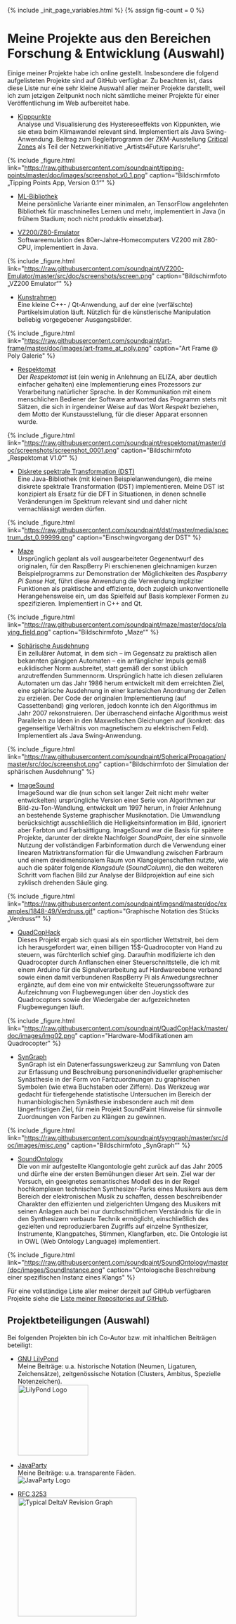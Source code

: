 {% include _init_page_variables.html %}
{% assign fig-count = 0 %}
# Meine Projekte aus den Bereichen Forschung &amp; Entwicklung (Auswahl)

Einige meiner Projekte habe ich online gestellt.  Insbesondere die
folgend aufgelisteten Projekte sind auf GitHub verfügbar.  Zu beachten
ist, dass diese Liste nur eine sehr kleine Auswahl aller meiner
Projekte darstellt, weil ich zum jetzigen Zeitpunkt noch nicht
sämtliche meiner Projekte für einer Veröffentlichung im Web
aufbereitet habe.

* [Kipppunkte](https://github.com/soundpaint/tipping-points)<br />
  Analyse und Visualisierung des Hystereseeffekts von Kippunkten, wie
  sie etwa beim Klimawandel relevant sind.  Implementiert als Java
  Swing-Anwendung.  Beitrag zum Begleitprogramm der ZKM-Ausstellung <a
  href="https://zkm.de/en/exhibition/2020/05/critical-zones">Critical
  Zones</a> als Teil der Netzwerkinitiative „Artists4Future
  Karlsruhe“.

{% include _figure.html
   link="https://raw.githubusercontent.com/soundpaint/tipping-points/master/doc/images/screenshot_v0_1.png"
   caption="Bildschirmfoto „Tipping Points App, Version 0.1“"
%}

* [ML-Bibliothek](https://github.com/soundpaint/ml)<br /> Meine
  persönliche Variante einer minimalen, an TensorFlow angelehnten
  Bibliothek für maschninelles Lernen und mehr, implementiert in Java
  (in frühem Stadium; noch nicht produktiv einsetzbar).

* [VZ200/Z80-Emulator](https://github.com/soundpaint/VZ200-Emulator)<br
  /> Softwareemulation des 80er-Jahre-Homecomputers VZ200 mit Z80-CPU,
  implementiert in Java.

{% include _figure.html
   link="https://raw.githubusercontent.com/soundpaint/VZ200-Emulator/master/src/doc/screenshots/screen.png"
   caption="Bildschirmfoto „VZ200 Emulator“"
%}

* [Kunstrahmen](https://github.com/soundpaint/art-frame)<br /> Eine
  kleine C++- / Qt-Anwendung, auf der eine (verfälschte)
  Partikelsimulation läuft.  Nützlich für die künstlerische
  Manipulation beliebig vorgegebener Ausgangsbilder.

{% include _figure.html
   link="https://raw.githubusercontent.com/soundpaint/art-frame/master/doc/images/art-frame_at_poly.png"
   caption="Art Frame @ Poly Galerie"
%}

* [Respektomat](https://github.com/soundpaint/respektomat)<br /> Der
  _Respektomat_ ist (ein wenig in Anlehnung an ELIZA, aber deutlich
  einfacher gehalten) eine Implementierung eines Prozessors zur
  Verarbeitung natürlicher Sprache.  In der Kommunikation mit einem
  menschlichen Bediener der Software antworted das Programm stets mit
  Sätzen, die sich in irgendeiner Weise auf das Wort _Respekt_
  beziehen, dem Motto der Kunstausstellung, für die dieser Apparat
  ersonnen wurde.

{% include _figure.html
   link="https://raw.githubusercontent.com/soundpaint/respektomat/master/doc/screenshots/screenshot_0001.png"
   caption="Bildschirmfoto „Respektomat V1.0“"
%}

* [Diskrete spektrale Transformation
  (DST)](https://github.com/soundpaint/dst)<br /> Eine Java-Bibliothek
  (mit kleinen Beispielanwendungen), die meine diskrete spektrale
  Transformation (DST) implementieren.  Meine DST ist konzipiert als
  Ersatz für die DFT in Situationen, in denen schnelle Veränderungen
  im Spektrum relevant sind und daher nicht vernachlässigt werden
  dürfen.

{% include _figure.html
   link="https://raw.githubusercontent.com/soundpaint/dst/master/media/spectrum_dst_0.99999.png"
   caption="Einschwingvorgang der DST"
%}

* [Maze](https://github.com/soundpaint/maze)<br /> Ursprünglich
  geplant als voll ausgearbeiteter Gegenentwurf des originalen, für
  den RaspBerry Pi erschienenen gleichnamigen kurzen Beispielprogramms
  zur Demonstration der Möglichkeiten des _Raspberry Pi Sense Hat_,
  führt diese Anwendung die Verwendung impliziter Funktionen als
  praktische and effiziente, doch zugleich unkonventionelle
  Herangehensweise ein, um das Spielfeld auf Basis komplexer Formen zu
  spezifizieren.  Implementiert in C++ and Qt.

{% include _figure.html
   link="https://raw.githubusercontent.com/soundpaint/maze/master/docs/playing_field.png"
   caption="Bildschirmfoto „Maze“"
%}

* [Sphärische
  Ausdehnung](https://github.com/soundpaint/SphericalPropagation)<br
  /> Ein zellulärer Automat, in dem sich – im Gegensatz zu praktisch
  allen bekannten gängigen Automaten – ein anfänglicher Impuls gemäß
  euklidischer Norm ausbreitet, statt gemäß der sonst üblich
  anzutreffenden Summennorm.  Ursprünglich hatte ich diesen zellularen
  Automaten um das Jahr 1986 herum entwickelt mit dem erreichten Ziel,
  eine sphärische Ausdehnung in einer kartesichen Anordnung der Zellen
  zu erzielen.  Der Code der originalen Implementierung (auf
  Cassettenband) ging verloren, jedoch konnte ich den Algorithmus im
  Jahr 2007 rekonstruieren.  Der überraschend einfache Algorithmus
  weist Parallelen zu Ideen in den Maxwellschen Gleichungen auf
  (konkret: das gegenseitige Verhältnis von magnetischem zu
  elektrischem Feld).  Implementiert als Java Swing-Anwendung.

{% include _figure.html
   link="https://raw.githubusercontent.com/soundpaint/SphericalPropagation/master/src/doc/screenshot.png"
   caption="Bildschirmfoto der Simulation der sphärischen Ausdehnung"
%}

* [ImageSound](https://github.com/soundpaint/imgsnd)<br /> ImageSound
  war die (nun schon seit langer Zeit nicht mehr weiter entwickelten)
  ursprüngliche Version einer Serie von Algorithmen zur
  Bild-zu-Ton-Wandlung, entwickelt um 1997 herum, in freier Anlehnung
  an bestehende Systeme graphischer Musiknotation.  Die Umwandlung
  berücksichtigt ausschließlich die Helligkeitsinformation im Bild,
  ignoriert aber Farbton und Farbsättigung.  ImageSound war die Basis
  für spätere Projekte, darunter der direkte Nachfolger _SoundPaint_,
  der eine sinnvolle Nutzung der vollständigen Farbinformation durch
  die Verwendung einer linearen Matrixtransformation für die
  Umwandlung zwischen Farbraum und einem dreidimensionalem Raum von
  Klangeigenschaften nutzte, wie auch die später folgende _Klangsäule_
  (_SoundColumn_), die den weiteren Schritt vom flachen Bild zur
  Analyse der Bildprojektion auf eine sich zyklisch drehenden Säule
  ging.

{% include _figure.html
   link="https://raw.githubusercontent.com/soundpaint/imgsnd/master/doc/examples/1848-49/Verdruss.gif"
   caption="Graphische Notation des Stücks „Verdruss“"
%}

* [QuadCopHack](https://github.com/soundpaint/QuadCopHack)<br />
  Dieses Projekt ergab sich quasi als ein sportlicher Wettstreit, bei
  dem ich herausgefordert war, einen billigen 15$-Quadrocopter von
  Hand zu steuern, was fürchterlich schief ging.  Daraufhin
  modifizierte ich den Quadrocopter durch Anflanschen einer
  Steuerschnittstelle, die ich mit einem Arduino für die
  Signalverarbeitung auf Hardwareebene verband sowie einen damit
  verbundenen RaspBerry Pi als Anwedungsrechner ergänzte, auf dem eine
  von mir entwickelte Steuerungssoftware zur Aufzeichnung von
  Flugbewegungen über den Joystick des Quadrocopters sowie der
  Wiedergabe der aufgezeichneten Flugbewegungen läuft.

{% include _figure.html
   link="https://raw.githubusercontent.com/soundpaint/QuadCopHack/master/doc/images/img02.png"
   caption="Hardware-Modifikationen am Quadrocopter"
%}

* [SynGraph](https://github.com/soundpaint/syngraph)<br /> SynGraph
  ist ein Datenerfassungswerkzeug zur Sammlung von Daten zur Erfassung
  und Beschreibung personenindividueller graphemischer Synästhesie in
  der Form von Farbzuordnungen zu graphischen Symbolen (wie etwa
  Buchstaben oder Ziffern).  Das Werkzeug war gedacht für
  tiefergehende statistische Untersuchen im Bereich der
  humanbiologischen Synästhesie insbesondere auch mit dem
  längerfristigen Ziel, für mein Projekt SoundPaint Hinweise für
  sinnvolle Zuordnungen von Farben zu Klängen zu gewinnen.

{% include _figure.html
   link="https://raw.githubusercontent.com/soundpaint/syngraph/master/src/doc/images/misc.png"
   caption="Bildschirmfoto „SynGraph“"
%}

* [SoundOntology](https://github.com/soundpaint/SoundOntology)<br />
  Die von mir aufgestellte Klangontologie geht zurück auf das Jahr
  2005 und dürfte eine der ersten Bemühungen dieser Art sein.  Ziel
  war der Versuch, ein geeignetes semantisches Modell des in der Regel
  hochkomplexen technischen Synthesizer-Parks eines Musikers aus dem
  Bereich der elektronischen Musik zu schaffen, dessen beschreibender
  Charakter den effizienten und zielgerichten Umgang des Musikers mit
  seinen Anlagen auch bei nur durchschnittlichem Verständnis für die
  in den Synthesizern verbaute Technik ermöglicht, einschließlich des
  gezielten und reproduzierbaren Zugriffs auf einzelne Synthesizer,
  Instrumente, Klangpatches, Stimmen, Klangfarben, etc.  Die Ontologie
  ist in OWL (Web Ontology Language) implementiert.

{% include _figure.html
   link="https://raw.githubusercontent.com/soundpaint/SoundOntology/master/doc/images/SoundInstance.png"
   caption="Ontologische Beschreibung einer spezifischen Instanz eines Klangs"
%}

Für eine vollständige Liste aller meiner derzeit auf GitHub
verfügbaren Projekte siehe die [Liste meiner Repositories auf
GitHub](https://github.com/soundpaint?tab=repositories).

## Projektbeteiligungen (Auswahl)

Bei folgenden Projekten bin ich Co-Autor bzw. mit inhaltlichen
Beiträgen beteiligt:

* [GNU LilyPond](https://lilypond.org)<br /> Meine Beiträge:
  u.a. historische Notation (Neumen, Ligaturen, Zeichensätze),
  zeitgenössische Notation (Clusters, Ambitus, Spezielle
  Notenzeichen).<br /><img
  src="https://lilypond.org/pictures/double-lily-modified3.png"
  alt="LilyPond Logo" style="width:160px" />

* [JavaParty](https://ps.ipd.kit.edu/english/180_461.php)<br /> Meine
  Beiträge: u.a. transparente Fäden.<br /><img
  src="https://svn.ipd.kit.edu/trac/javaparty/chrome/site/jp-logo-64.png"
  alt="JavaParty Logo" />

* [RFC 3253](https://tools.ietf.org/html/rfc3253)<br /><img
  src="https://www.researchgate.net/profile/James_Hunt6/publication/221554542/figure/fig1/AS:668975277039628@1536507543484/Typical-DeltaV-revision-graph.png"
  alt="Typical DeltaV Revision Graph" style="width:270px" />
